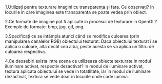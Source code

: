 1.Utilizați pentru texturare imagini cu transparența și fara. Ce observați? 
In locurile in care imaginea este transparenta se poate vedea prin obiect.

2.Ce formate de imagine pot fi aplicate in procesul de texturare in OpenGL?
Exemple de formate: bmp, jpg, gif, png.

3.Specificați ce se intâmpla atunci când se modifica culoarea (prin manipularea canalelor RGB) obiectului texturat. 
Daca obiectului texturat i se aplica o culoare, alta decât cea alba, peste acesta se va aplica un filtru de culoarea respectiva. 

4.Ce deosebiri exista intre scena ce utilizeaza obiecte texturate in modul iluminare activat, respectiv dezactivat?
In modul de iluminare activat, textura aplicata obiectului se vede in totatlitate, iar in modul de iluminare dezactivat, textura se vede doar in locurile unde cade lumina.
